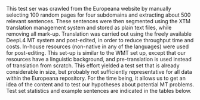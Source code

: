 This test ser was crawled from the Europeana website by manually selecting 100 random pages for four subdomains
and extracting about 500 relevant sentences. These sentences were then segmented using the XTM
translation management system and stored as plain text files, while removing all mark-up.
Translation was carried out using the freely available DeepL4 MT system and post-edited, in order to reduce
throughput time and costs. In-house resources (non-native in any of the languages) were used for post-editing. This
set-up is similar to the WMT set up, except that our resources have a linguistic background, and pre-translation is
used instead of translation from scratch.
This effort yielded a test set that is already considerable in size, but probably not sufficiently representative for all
data within the Europeana repository. For the time being, it allows us to get an idea of the content and to test our
hypotheses about potential MT problems.
Test set statistics and example sentences are indicated in the tables below.
